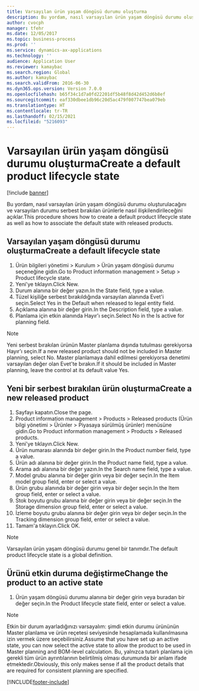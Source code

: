 ```yaml
---
title: Varsayılan ürün yaşam döngüsü durumu oluşturma
description: Bu yordam, nasıl varsayılan ürün yaşam döngüsü durumu oluşturulacağını ve varsayılan durumu serbest bırakılan ürünlerle nasıl ilişkilendirileceğini açıklar.
author: cvocph
manager: tfehr
ms.date: 12/05/2017
ms.topic: business-process
ms.prod: ''
ms.service: dynamics-ax-applications
ms.technology: ''
audience: Application User
ms.reviewer: kamaybac
ms.search.region: Global
ms.author: kamaybac
ms.search.validFrom: 2016-06-30
ms.dyn365.ops.version: Version 7.0.0
ms.openlocfilehash: b65f34c1d7a0fd22201df5b48f8d42d452d6b8ef
ms.sourcegitcommit: eaf330dbee1db96c20d5ac479f007747bea079eb
ms.translationtype: HT
ms.contentlocale: tr-TR
ms.lasthandoff: 02/15/2021
ms.locfileid: "5216093"
---
```

# <a name="create-a-default-product-lifecycle-state"></a><span data-ttu-id="3e214-103">Varsayılan ürün yaşam döngüsü durumu oluşturma</span><span class="sxs-lookup"><span data-stu-id="3e214-103">Create a default product lifecycle state</span></span>

[!include [banner](../../includes/banner.md)]

<span data-ttu-id="3e214-104">Bu yordam, nasıl varsayılan ürün yaşam döngüsü durumu oluşturulacağını ve varsayılan durumu serbest bırakılan ürünlerle nasıl ilişkilendirileceğini açıklar.</span><span class="sxs-lookup"><span data-stu-id="3e214-104">This procedure shows how to create a default product lifecycle state as well as how to associate the default state with released products.</span></span>


## <a name="create-a-default-lifecycle-state"></a><span data-ttu-id="3e214-105">Varsayılan yaşam döngüsü durumu oluşturma</span><span class="sxs-lookup"><span data-stu-id="3e214-105">Create a default lifecycle state</span></span>
1. <span data-ttu-id="3e214-106">Ürün bilgileri yönetimi > Kurulum > Ürün yaşam döngüsü durumu seçeneğine gidin.</span><span class="sxs-lookup"><span data-stu-id="3e214-106">Go to Product information management > Setup > Product lifecycle state.</span></span>
2. <span data-ttu-id="3e214-107">Yeni'ye tıklayın.</span><span class="sxs-lookup"><span data-stu-id="3e214-107">Click New.</span></span>
3. <span data-ttu-id="3e214-108">Durum alanına bir değer yazın.</span><span class="sxs-lookup"><span data-stu-id="3e214-108">In the State field, type a value.</span></span>
4. <span data-ttu-id="3e214-109">Tüzel kişiliğe serbest bırakıldığında varsayılan alanında Evet'i seçin.</span><span class="sxs-lookup"><span data-stu-id="3e214-109">Select Yes in the Default when released to legal entity field.</span></span>
5. <span data-ttu-id="3e214-110">Açıklama alanına bir değer girin.</span><span class="sxs-lookup"><span data-stu-id="3e214-110">In the Description field, type a value.</span></span>
6. <span data-ttu-id="3e214-111">Planlama için etkin alanında Hayır'ı seçin.</span><span class="sxs-lookup"><span data-stu-id="3e214-111">Select No in the Is active for planning field.</span></span>

> [!NOTE]
> <span data-ttu-id="3e214-112">Yeni serbest bırakılan ürünün Master planlama dışında tutulması gerekiyorsa Hayır'ı seçin.</span><span class="sxs-lookup"><span data-stu-id="3e214-112">If a new released product should not be included in Master planning, select No.</span></span> <span data-ttu-id="3e214-113">Master planlamaya dahil edilmesi gerekiyorsa denetimi varsayılan değer olan Evet'te bırakın.</span><span class="sxs-lookup"><span data-stu-id="3e214-113">If it should be included in Master planning, leave the control at its default value Yes.</span></span>  

## <a name="create-a-new-released-product"></a><span data-ttu-id="3e214-114">Yeni bir serbest bırakılan ürün oluşturma</span><span class="sxs-lookup"><span data-stu-id="3e214-114">Create a new released product</span></span>
1. <span data-ttu-id="3e214-115">Sayfayı kapatın.</span><span class="sxs-lookup"><span data-stu-id="3e214-115">Close the page.</span></span>
2. <span data-ttu-id="3e214-116">Product information management > Products > Released products (Ürün bilgi yönetimi > Ürünler > Piyasaya sürülmüş ürünler) menüsüne gidin.</span><span class="sxs-lookup"><span data-stu-id="3e214-116">Go to Product information management > Products > Released products.</span></span>
3. <span data-ttu-id="3e214-117">Yeni'ye tıklayın.</span><span class="sxs-lookup"><span data-stu-id="3e214-117">Click New.</span></span>
4. <span data-ttu-id="3e214-118">Ürün numarası alanında bir değer girin.</span><span class="sxs-lookup"><span data-stu-id="3e214-118">In the Product number field, type a value.</span></span>
5. <span data-ttu-id="3e214-119">Ürün adı alanına bir değer girin.</span><span class="sxs-lookup"><span data-stu-id="3e214-119">In the Product name field, type a value.</span></span>
6. <span data-ttu-id="3e214-120">Arama adı alanına bir değer yazın.</span><span class="sxs-lookup"><span data-stu-id="3e214-120">In the Search name field, type a value.</span></span>
7. <span data-ttu-id="3e214-121">Model grubu alanına bir değer girin veya bir değer seçin.</span><span class="sxs-lookup"><span data-stu-id="3e214-121">In the Item model group field, enter or select a value.</span></span>
8. <span data-ttu-id="3e214-122">Ürün grubu alanında bir değer girin veya bir değer seçin.</span><span class="sxs-lookup"><span data-stu-id="3e214-122">In the Item group field, enter or select a value.</span></span>
9. <span data-ttu-id="3e214-123">Stok boyutu grubu alanına bir değer girin veya bir değer seçin.</span><span class="sxs-lookup"><span data-stu-id="3e214-123">In the Storage dimension group field, enter or select a value.</span></span>
10. <span data-ttu-id="3e214-124">İzleme boyutu grubu alanına bir değer girin veya bir değer seçin.</span><span class="sxs-lookup"><span data-stu-id="3e214-124">In the Tracking dimension group field, enter or select a value.</span></span>
11. <span data-ttu-id="3e214-125">Tamam'a tıklayın.</span><span class="sxs-lookup"><span data-stu-id="3e214-125">Click OK.</span></span>

> [!NOTE]
> <span data-ttu-id="3e214-126">Varsayılan ürün yaşam döngüsü durumu genel bir tanımdır.</span><span class="sxs-lookup"><span data-stu-id="3e214-126">The default product lifecycle state is a global definition.</span></span>  

## <a name="change-the-product-to-an-active-state"></a><span data-ttu-id="3e214-127">Ürünü etkin duruma değiştirme</span><span class="sxs-lookup"><span data-stu-id="3e214-127">Change the product to an active state</span></span>
1. <span data-ttu-id="3e214-128">Ürün yaşam döngüsü durumu alanına bir değer girin veya buradan bir değer seçin.</span><span class="sxs-lookup"><span data-stu-id="3e214-128">In the Product lifecycle state field, enter or select a value.</span></span>

> [!NOTE]
> <span data-ttu-id="3e214-129">Etkin bir durum ayarladığınızı varsayalım: şimdi etkin durumu ürününün Master planlama ve ürün reçetesi seviyesinde hesaplamada kullanılmasına izin vermek üzere seçebilirsiniz.</span><span class="sxs-lookup"><span data-stu-id="3e214-129">Assume that you have set up an active state, you can now select the active state to allow the product to be used in Master planning and BOM-level calculation.</span></span> <span data-ttu-id="3e214-130">Bu, yalnızca tutarlı planlama için gerekli tüm ürün ayrıntılarının belirtilmiş olması durumunda bir anlam ifade etmektedir.</span><span class="sxs-lookup"><span data-stu-id="3e214-130">Obviously, this only makes sense if all the product details that are required for consistent planning are specified.</span></span>  



[!INCLUDE[footer-include](../../../includes/footer-banner.md)]